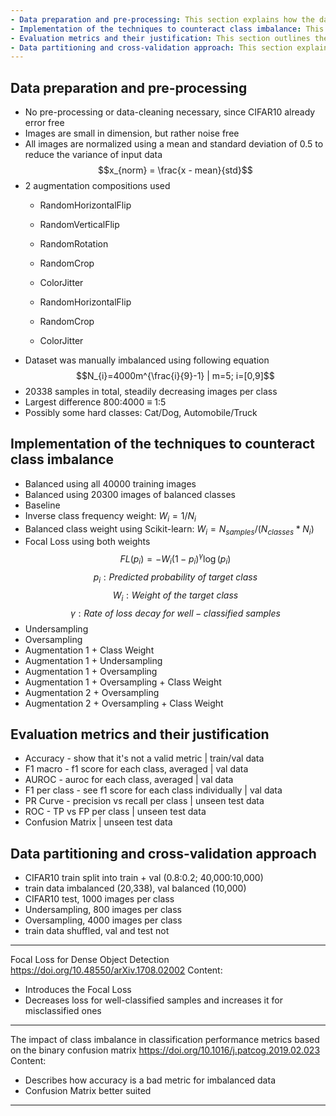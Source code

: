```yaml
---
- Data preparation and pre-processing: This section explains how the data is prepared and pre-processed, including any necessary data cleaning, normalization, and augmentation techniques.
- Implementation of the techniques to counteract class imbalance: This section describes the techniques used to counteract class imbalance in the CIFAR10 dataset, including over-sampling, under-sampling, and cost-sensitive learning.
- Evaluation metrics and their justification: This section outlines the evaluation metrics used to assess the performance of each technique, and explains the rationale for choosing these metrics.
- Data partitioning and cross-validation approach: This section explains how the data is split into training and testing sets, and the cross-validation approach used to ensure the robustness of the results.
---
```


## Data preparation and pre-processing
- No pre-processing or data-cleaning necessary, since CIFAR10 already error free
- Images are small in dimension, but rather noise free
- All images are normalized using a mean and standard deviation of 0.5 to reduce the variance of input data
$$x_{norm} = \frac{x - mean}{std}$$
- 2 augmentation compositions used
	- RandomHorizontalFlip
	- RandomVerticalFlip
	- RandomRotation
	- RandomCrop
	- ColorJitter

	- RandomHorizontalFlip
	- RandomCrop
	- ColorJitter
- Dataset was manually imbalanced using following equation
$$N_{i}=4000m^{\frac{i}{9}-1} | m=5; i=[0,9]$$
- 20338 samples in total, steadily decreasing images per class
- Largest difference 800:4000 $\equiv$ 1:5
- Possibly some hard classes: Cat/Dog, Automobile/Truck

## Implementation of the techniques to counteract class imbalance
- Balanced using all 40000 training images
- Balanced using 20300 images of balanced classes
- Baseline 
- Inverse class frequency weight: $W_{i}=1/N_{i}$
- Balanced class weight using Scikit-learn: $W_{i}=N_{samples}/(N_{classes}*N_{i})$
- Focal Loss using both weights
$$FL(p_i) = -W_i (1 - p_i)^\gamma \log(p_i)$$
$$p_i: Predicted\ probability\ of\ target\ class$$
$$W_i: Weight\ of\ the\ target\ class$$
$$\gamma:Rate\ of\ loss\ decay\ for\ well-classified\ samples$$
- Undersampling
- Oversampling
- Augmentation 1 + Class Weight
- Augmentation 1 + Undersampling
- Augmentation 1 + Oversampling
- Augmentation 1 + Oversampling + Class Weight
- Augmentation 2 + Oversampling
- Augmentation 2 + Oversampling + Class Weight

## Evaluation metrics and their justification
- Accuracy - show that it's not a valid metric | train/val data
- F1 macro - f1 score for each class, averaged | val data
- AUROC - auroc for each class, averaged | val data
- F1 per class - see f1 score for each class individually | val data
- PR Curve - precision vs recall per class | unseen test data
- ROC - TP vs FP per class | unseen test data
- Confusion Matrix | unseen test data

## Data partitioning and cross-validation approach
- CIFAR10 train split into train + val (0.8:0.2; 40,000:10,000)
- train data imbalanced (20,338), val balanced (10,000)
- CIFAR10 test, 1000 images per class
- Undersampling, 800 images per class
- Oversampling, 4000 images per class
- train data shuffled, val and test not


---
Focal Loss for Dense Object Detection
https://doi.org/10.48550/arXiv.1708.02002
Content:
- Introduces the Focal Loss
- Decreases loss for well-classified samples and increases it for misclassified ones
---
The impact of class imbalance in classification performance metrics based on the binary confusion matrix
https://doi.org/10.1016/j.patcog.2019.02.023
Content:
- Describes how accuracy is a bad metric for imbalanced data
- Confusion Matrix better suited
---